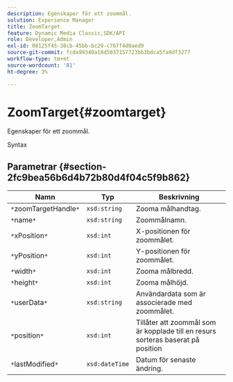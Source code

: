 ```yaml
---
description: Egenskaper för ett zoommål.
solution: Experience Manager
title: ZoomTarget
feature: Dynamic Media Classic,SDK/API
role: Developer,Admin
exl-id: 08125f45-38cb-45bb-bc29-c767f4d0aed9
source-git-commit: fcda99340a18d5037157723bb3bdca5fa9df3277
workflow-type: tm+mt
source-wordcount: '81'
ht-degree: 3%

---
```


# ZoomTarget{#zoomtarget}

Egenskaper för ett zoommål.

Syntax

## Parametrar {#section-2fc9bea56b6d4b72b80d4f04c5f9b862}

| Namn | Typ | Beskrivning |
|---|---|---|
| `*`zoomTargetHandle`*` | `xsd:string` | Zooma målhandtag. |
| `*`name`*` | `xsd:string` | Zoommålnamn. |
| `*`xPosition`*` | `xsd:int` | X-positionen för zoommålet. |
| `*`yPosition`*` | `xsd:int` | Y-positionen för zoommålet. |
| `*`width`*` | `xsd:int` | Zooma målbredd. |
| `*`height`*` | `xsd:int` | Zooma målhöjd. |
| `*`userData`*` | `xsd:string` | Användardata som är associerade med zoommålet. |
| `*`position`*` | `xsd:int` | Tillåter att zoommål som är kopplade till en resurs sorteras baserat på position |
| `*`lastModified`*` | `xsd:dateTime` | Datum för senaste ändring. |
